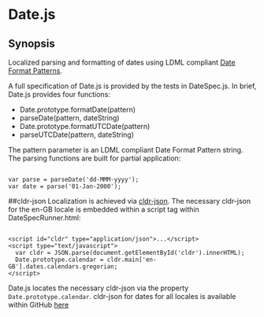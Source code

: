 # Date.js
## Synopsis
Localized parsing and formatting of dates using LDML compliant <a href="http://unicode.org/reports/tr35/tr35-dates.html" target="_blank">Date Format Patterns</a>.
<p>A full specification of Date.js is provided by the tests in DateSpec.js.  In brief, Date.js provides four functions:</p>

<ul>
<li>Date.prototype.formatDate(pattern)</li>
<li>parseDate(pattern, dateString)</li>
<li>Date.prototype.formatUTCDate(pattern)</li>
<li>parseUTCDate(pattern, dateString)</li>
</ul>
The pattern parameter is an LDML compliant Date Format Pattern string.  The parsing functions are built for partial application:

<pre><code>
var parse = parseDate('dd-MMM-yyyy');
var date = parse('01-Jan-2000');
</code></pre>

##cldr-json
Localization is achieved via <a href="https://github.com/unicode-cldr/cldr-json" target="_blank">cldr-json</a>.  The necessary cldr-json for the en-GB locale is embedded within a script tag within DateSpecRunner.html:

<pre><code>
&lt;script id="cldr" type="application/json">...&lt;/script>
&lt;script type="text/javascript">
  var cldr = JSON.parse(document.getElementById('cldr').innerHTML);
  Date.prototype.calendar = cldr.main['en-GB'].dates.calendars.gregorian;
&lt;/script>
</code></pre>

Date.js locates the necessary cldr-json via the property <code>Date.prototype.calendar</code>.  cldr-json for dates for all locales is available within GitHub <a href="https://github.com/unicode-cldr/cldr-dates-full/tree/master/main" target="_blank">here</a>
